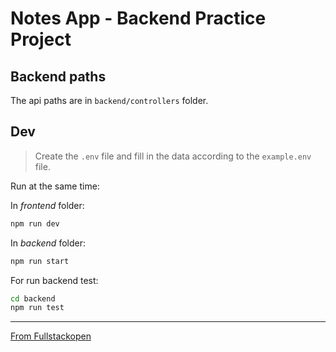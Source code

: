 # Notes App - Backend Practice Project


## Backend paths

The api paths are in `backend/controllers` folder.

## Dev

> Create the `.env` file and fill in the data according to the `example.env` file.

Run at the same time:

In *frontend* folder:

```bash
npm run dev
```

In *backend* folder:

```bash
npm run start
```

For run backend test:
```bash
cd backend
npm run test
```

---

[From Fullstackopen](https://fullstackopen.com/en/)
